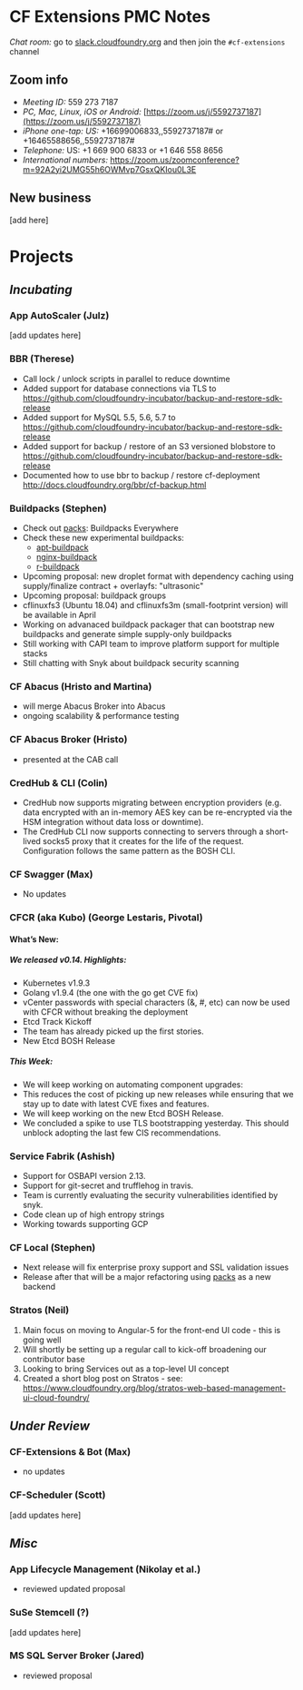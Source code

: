 # CF Extensions PMC Notes

*Chat room:* go to [slack.cloudfoundry.org](https://slack.cloudfoundry.org) and then join the `#cf-extensions` channel

## Zoom info

- *Meeting ID:* 559 273 7187
- *PC, Mac, Linux, iOS or Android:* [https://zoom.us/j/5592737187](https://zoom.us/j/5592737187)
- *iPhone one-tap: US:* +16699006833,,5592737187#  or +16465588656,,5592737187# 
- *Telephone:* US: +1 669 900 6833  or +1 646 558 8656 
- *International numbers:* https://zoom.us/zoomconference?m=92A2yi2UMG55h6OWMvp7GsxQKIou0L3E

## New business

[add here]

# Projects

## _Incubating_

### App AutoScaler (Julz)

[add updates here]

### BBR (Therese)

* Call lock / unlock scripts in parallel to reduce downtime
* Added support for database connections via TLS to https://github.com/cloudfoundry-incubator/backup-and-restore-sdk-release
* Added support for MySQL 5.5, 5.6, 5.7 to https://github.com/cloudfoundry-incubator/backup-and-restore-sdk-release
* Added support for backup / restore of an S3 versioned blobstore to https://github.com/cloudfoundry-incubator/backup-and-restore-sdk-release
* Documented how to use bbr to backup / restore cf-deployment http://docs.cloudfoundry.org/bbr/cf-backup.html

### Buildpacks (Stephen)

* Check out [packs](https://github.com/sclevine/packs): Buildpacks Everywhere
* Check these new experimental buildpacks:
  - [apt-buildpack](https://github.com/cloudfoundry/apt-buildpack)
  - [nginx-buildpack](https://github.com/cloudfoundry/nginx-buildpack)
  - [r-buildpack](https://github.com/cloudfoundry/r-buildpack)
* Upcoming proposal: new droplet format with dependency caching using supply/finalize contract + overlayfs: "ultrasonic"
* Upcoming proposal: buildpack groups
* cflinuxfs3 (Ubuntu 18.04) and cflinuxfs3m (small-footprint version) will be available in April
* Working on advanaced buildpack packager that can bootstrap new buildpacks and generate simple supply-only buildpacks
* Still working with CAPI team to improve platform support for multiple stacks
* Still chatting with Snyk about buildpack security scanning

### CF Abacus (Hristo and Martina)

- will merge Abacus Broker into Abacus
- ongoing scalability & performance testing

### CF Abacus Broker (Hristo)

- presented at the CAB call

### CredHub & CLI (Colin)

- CredHub now supports migrating between encryption providers (e.g. data encrypted with an in-memory AES key can be re-encrypted via the HSM integration without data loss or downtime).
- The CredHub CLI now supports connecting to servers through a short-lived socks5 proxy that it creates for the life of the request. Configuration follows the same pattern as the BOSH CLI.

### CF Swagger (Max)

- No updates

### CFCR (aka Kubo) (George Lestaris, Pivotal)

#### What’s New:

##### We released v0.14. Highlights:
- Kubernetes v1.9.3
- Golang v1.9.4 (the one with the go get CVE fix)
- vCenter passwords with special characters (&, #, etc) can now be used with CFCR without breaking the deployment
- Etcd Track Kickoff
- The team has already picked up the first stories.
- New Etcd BOSH Release

##### This Week:

- We will keep working on automating component upgrades:
- This reduces the cost of picking up new releases while ensuring that we stay up to date with latest CVE fixes and features.
- We will keep working on the new Etcd BOSH Release.
- We concluded a spike to use TLS bootstrapping yesterday. This should unblock adopting the last few CIS recommendations.

### Service Fabrik (Ashish)
- Support for OSBAPI version 2.13.
- Support for git-secret and trufflehog in travis.
- Team is currently evaluating the security vulnerabilities identified by snyk.
- Code clean up of high entropy strings
- Working towards supporting GCP

### CF Local (Stephen)

* Next release will fix enterprise proxy support and SSL validation issues
* Release after that will be a major refactoring using [packs](https://github.com/sclevine/packs) as a new backend

### Stratos (Neil)

1. Main focus on moving to Angular-5 for the front-end UI code - this is going well
2. Will shortly be setting up a regular call to kick-off broadening our contributor base
3. Looking to bring Services out as a top-level UI concept
4. Created a short blog post on Stratos - see: https://www.cloudfoundry.org/blog/stratos-web-based-management-ui-cloud-foundry/


## _Under Review_

### CF-Extensions & Bot (Max)

- no updates

### CF-Scheduler (Scott)

[add updates here]

## _Misc_

### App Lifecycle Management (Nikolay et al.)

- reviewed updated proposal

### SuSe Stemcell (?)

[add updates here]

### MS SQL Server Broker (Jared)

- reviewed proposal
